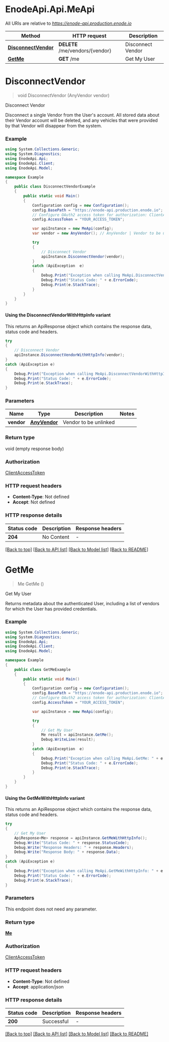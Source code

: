 # EnodeApi.Api.MeApi

All URIs are relative to *https://enode-api.production.enode.io*

| Method | HTTP request | Description |
|--------|--------------|-------------|
| [**DisconnectVendor**](MeApi.md#disconnectvendor) | **DELETE** /me/vendors/{vendor} | Disconnect Vendor |
| [**GetMe**](MeApi.md#getme) | **GET** /me | Get My User |

<a name="disconnectvendor"></a>
# **DisconnectVendor**
> void DisconnectVendor (AnyVendor vendor)

Disconnect Vendor

Disconnect a single Vendor from the User's account.  All stored data about their Vendor account will be deleted, and any vehicles that were provided by that Vendor will disappear from the system.

### Example
```csharp
using System.Collections.Generic;
using System.Diagnostics;
using EnodeApi.Api;
using EnodeApi.Client;
using EnodeApi.Model;

namespace Example
{
    public class DisconnectVendorExample
    {
        public static void Main()
        {
            Configuration config = new Configuration();
            config.BasePath = "https://enode-api.production.enode.io";
            // Configure OAuth2 access token for authorization: ClientAccessToken
            config.AccessToken = "YOUR_ACCESS_TOKEN";

            var apiInstance = new MeApi(config);
            var vendor = new AnyVendor(); // AnyVendor | Vendor to be unlinked

            try
            {
                // Disconnect Vendor
                apiInstance.DisconnectVendor(vendor);
            }
            catch (ApiException  e)
            {
                Debug.Print("Exception when calling MeApi.DisconnectVendor: " + e.Message);
                Debug.Print("Status Code: " + e.ErrorCode);
                Debug.Print(e.StackTrace);
            }
        }
    }
}
```

#### Using the DisconnectVendorWithHttpInfo variant
This returns an ApiResponse object which contains the response data, status code and headers.

```csharp
try
{
    // Disconnect Vendor
    apiInstance.DisconnectVendorWithHttpInfo(vendor);
}
catch (ApiException e)
{
    Debug.Print("Exception when calling MeApi.DisconnectVendorWithHttpInfo: " + e.Message);
    Debug.Print("Status Code: " + e.ErrorCode);
    Debug.Print(e.StackTrace);
}
```

### Parameters

| Name | Type | Description | Notes |
|------|------|-------------|-------|
| **vendor** | [**AnyVendor**](AnyVendor.md) | Vendor to be unlinked |  |

### Return type

void (empty response body)

### Authorization

[ClientAccessToken](../README.md#ClientAccessToken)

### HTTP request headers

 - **Content-Type**: Not defined
 - **Accept**: Not defined


### HTTP response details
| Status code | Description | Response headers |
|-------------|-------------|------------------|
| **204** | No Content |  -  |

[[Back to top]](#) [[Back to API list]](../README.md#documentation-for-api-endpoints) [[Back to Model list]](../README.md#documentation-for-models) [[Back to README]](../README.md)

<a name="getme"></a>
# **GetMe**
> Me GetMe ()

Get My User

Returns metadata about the authenticated User, including a list of vendors for which the User has provided credentials.

### Example
```csharp
using System.Collections.Generic;
using System.Diagnostics;
using EnodeApi.Api;
using EnodeApi.Client;
using EnodeApi.Model;

namespace Example
{
    public class GetMeExample
    {
        public static void Main()
        {
            Configuration config = new Configuration();
            config.BasePath = "https://enode-api.production.enode.io";
            // Configure OAuth2 access token for authorization: ClientAccessToken
            config.AccessToken = "YOUR_ACCESS_TOKEN";

            var apiInstance = new MeApi(config);

            try
            {
                // Get My User
                Me result = apiInstance.GetMe();
                Debug.WriteLine(result);
            }
            catch (ApiException  e)
            {
                Debug.Print("Exception when calling MeApi.GetMe: " + e.Message);
                Debug.Print("Status Code: " + e.ErrorCode);
                Debug.Print(e.StackTrace);
            }
        }
    }
}
```

#### Using the GetMeWithHttpInfo variant
This returns an ApiResponse object which contains the response data, status code and headers.

```csharp
try
{
    // Get My User
    ApiResponse<Me> response = apiInstance.GetMeWithHttpInfo();
    Debug.Write("Status Code: " + response.StatusCode);
    Debug.Write("Response Headers: " + response.Headers);
    Debug.Write("Response Body: " + response.Data);
}
catch (ApiException e)
{
    Debug.Print("Exception when calling MeApi.GetMeWithHttpInfo: " + e.Message);
    Debug.Print("Status Code: " + e.ErrorCode);
    Debug.Print(e.StackTrace);
}
```

### Parameters
This endpoint does not need any parameter.
### Return type

[**Me**](Me.md)

### Authorization

[ClientAccessToken](../README.md#ClientAccessToken)

### HTTP request headers

 - **Content-Type**: Not defined
 - **Accept**: application/json


### HTTP response details
| Status code | Description | Response headers |
|-------------|-------------|------------------|
| **200** | Successful |  -  |

[[Back to top]](#) [[Back to API list]](../README.md#documentation-for-api-endpoints) [[Back to Model list]](../README.md#documentation-for-models) [[Back to README]](../README.md)


